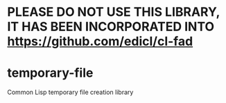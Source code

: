 # PLEASE DO NOT USE THIS LIBRARY, IT HAS BEEN INCORPORATED INTO https://github.com/edicl/cl-fad


temporary-file
==============

Common Lisp temporary file creation library
